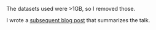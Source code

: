 The datasets used were >1GB, so I removed those.

I wrote a [subsequent blog post](https://mentat.za.net/blog/2019/08/06/portland-microscopy/) that summarizes the talk.
